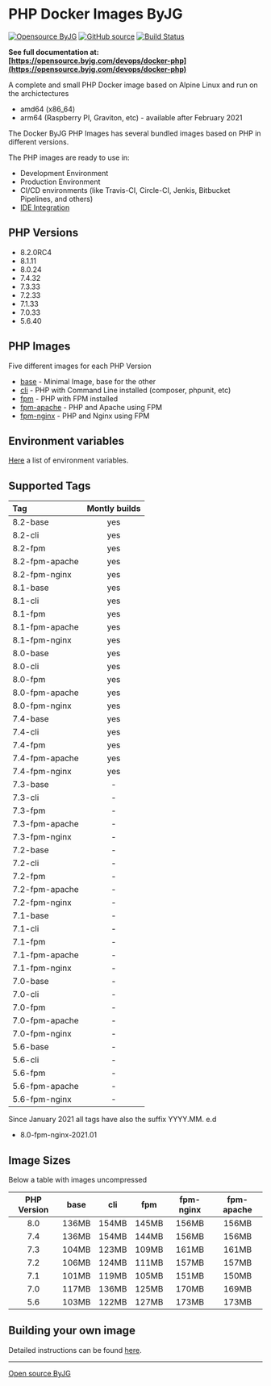 # PHP Docker Images ByJG

[![Opensource ByJG](https://img.shields.io/badge/opensource-byjg-success.svg)](http://opensource.byjg.com)
[![GitHub source](https://img.shields.io/badge/Github-source-informational?logo=github)](https://github.com/byjg/docker-php/)
[![Build Status](https://github.com/byjg/docker-php/actions/workflows/build.yml/badge.svg?branch=master)](https://github.com/byjg/docker-php/actions/workflows/build.yml)

**See full documentation at: [https://opensource.byjg.com/devops/docker-php](https://opensource.byjg.com/devops/docker-php)**

A complete and small PHP Docker image based on Alpine Linux and run on the archictectures
- amd64 (x86_64)
- arm64 (Raspberry PI, Graviton, etc) - available after February 2021

The Docker ByJG PHP Images has several bundled images based on PHP in different versions.

The PHP images are ready to use in:

- Development Environment
- Production Environment
- CI/CD environments (like Travis-CI, Circle-CI, Jenkis, Bitbucket Pipelines, and others)
- [IDE Integration](ide)

## PHP Versions

- 8.2.0RC4
- 8.1.11
- 8.0.24
- 7.4.32
- 7.3.33
- 7.2.33
- 7.1.33
- 7.0.33
- 5.6.40

## PHP Images

Five different images for each PHP Version

- [base](image-base) - Minimal Image, base for the other
- [cli](image-cli) - PHP with Command Line installed (composer, phpunit, etc)
- [fpm](image-fpm) - PHP with FPM installed
- [fpm-apache](image-fpm) - PHP and Apache using FPM
- [fpm-nginx](image-fpm) - PHP and Nginx using FPM

## Environment variables

[Here](environment) a list of environment variables.

## Supported Tags

| Tag            | Montly builds |
|:---------------|:-------------:|
| 8.2-base       |      yes      |
| 8.2-cli        |      yes      |
| 8.2-fpm        |      yes      |
| 8.2-fpm-apache |      yes      |
| 8.2-fpm-nginx  |      yes      |
| 8.1-base       |      yes      |
| 8.1-cli        |      yes      |
| 8.1-fpm        |      yes      |
| 8.1-fpm-apache |      yes      |
| 8.1-fpm-nginx  |      yes      |
| 8.0-base       |      yes      |
| 8.0-cli        |      yes      |
| 8.0-fpm        |      yes      |
| 8.0-fpm-apache |      yes      |
| 8.0-fpm-nginx  |      yes      |
| 7.4-base       |      yes      |
| 7.4-cli        |      yes      |
| 7.4-fpm        |      yes      |
| 7.4-fpm-apache |      yes      |
| 7.4-fpm-nginx  |      yes      |
| 7.3-base       |       -       |
| 7.3-cli        |       -       |
| 7.3-fpm        |       -       |
| 7.3-fpm-apache |       -       |
| 7.3-fpm-nginx  |       -       |
| 7.2-base       |       -       |
| 7.2-cli        |       -       |
| 7.2-fpm        |       -       |
| 7.2-fpm-apache |       -       |
| 7.2-fpm-nginx  |       -       |
| 7.1-base       |       -       |
| 7.1-cli        |       -       |
| 7.1-fpm        |       -       |
| 7.1-fpm-apache |       -       |
| 7.1-fpm-nginx  |       -       |
| 7.0-base       |       -       |
| 7.0-cli        |       -       |
| 7.0-fpm        |       -       |
| 7.0-fpm-apache |       -       |
| 7.0-fpm-nginx  |       -       |
| 5.6-base       |       -       |
| 5.6-cli        |       -       |
| 5.6-fpm        |       -       |
| 5.6-fpm-apache |       -       |
| 5.6-fpm-nginx  |       -       |

Since January 2021 all tags have also the suffix YYYY.MM. e.d
- 8.0-fpm-nginx-2021.01

## Image Sizes

Below a table with images uncompressed

| PHP Version   | base  | cli   | fpm    | fpm-nginx | fpm-apache |
|:-------------:|:-----:|:-----:|:------:|:---------:|:----------:|
| 8.0           | 136MB | 154MB | 145MB  | 156MB     | 156MB      |
| 7.4           | 136MB | 154MB | 144MB  | 156MB     | 156MB      |
| 7.3           | 104MB | 123MB | 109MB  | 161MB     | 161MB      |
| 7.2           | 106MB | 124MB | 111MB  | 157MB     | 157MB      |
| 7.1           | 101MB | 119MB | 105MB  | 151MB     | 150MB      |
| 7.0           | 117MB | 136MB | 125MB  | 170MB     | 169MB      |
| 5.6           | 103MB | 122MB | 127MB  | 173MB     | 173MB      |

## Building your own image

Detailed instructions can be found [here](building).

----
[Open source ByJG](http://opensource.byjg.com)
